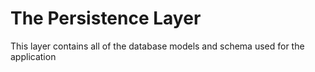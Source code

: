# The Persistence Layer

This layer contains all of the database models and schema used for the application
